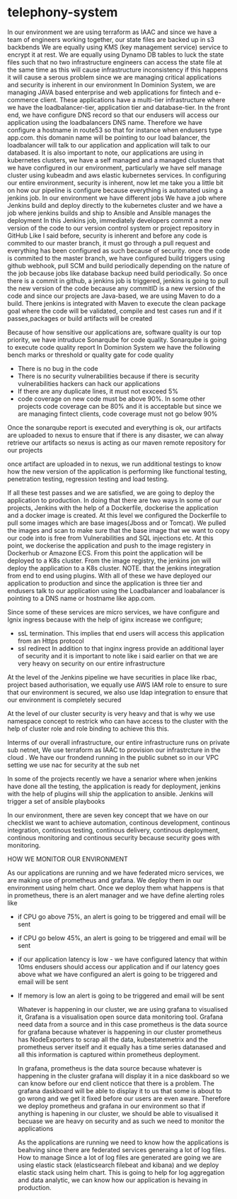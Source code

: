 # telephony-system
In our environment we are using terraform as IAAC and since we have a team of engineers working together, our state files are backed up in s3 backbends 
We are equally using KMS (key management service) service to encrypt it at rest.
We are equally using Dynamo DB tables to luck the state files such that no two infrastructure engineers can access the state file at the same time as this will cause infrastructure inconsistency
if this happens it will cause a serous problem since we are managing critical applications and security is inherent in our environment
In Dominion System, we are managing JAVA based enterprise and web applications for fintech and e-commerce client. These applications have a multi-tier infrastructure where we have the loadbalancer-tier, application tier and database-tier. In the front end, we have configure DNS record so that our endusers will access our application using the loadbalancers DNS name. Therefore we have configure a hostname in route53 so that for instance when endusers type app.com. this domanin name will be pointing to our load balancer, the loadbalancer will talk to our application and application will talk to our databased. 
It is also important to note, our applications are using in kubernetes clusters, we have a self managed and a managed clusters that we have configured in our environment, particularly we have self manage cluster using kubeadm and aws elastic kubernetes services.
In configuring our entire environment, security is inherent, now let me take you a little bit on how our pipeline is configure because everything is automated using a jenkins job. In our environment we have different jobs
We have a job where Jenkins build and deploy directly to the kubernetes cluster and we have a job where jenkins builds and ship to Ansible and Ansible manages the deployment
In this Jenkins job, immediately developers commit a new version of the code to our version control system or project repository in GitHub 
Like I said before, security is inherent and before any code is commited to our master branch, it must go through a pull request and everything has been configured as such because of security.
once the code is commited to the master branch, we have configured build triggers using github webhook, pull SCM and build periodically depending on the nature of the job because jobs like database backup need build periodically.
So once there is a commit in github, a jenkins job is triggered, jenkins is going to pull the new version of the code because any commitID is a new version of the code and since our projects are Java-based, we are using Maven to do a build. There jenkins is integrated with Maven to execute the clean package goal where the code will be validated, compile and test cases run and if it passes,packages or build artifacts will be created

Because of how sensitive our applications are, software quality is our top priority, we have intruduce Sonarqube for code quality. Sonarqube is going to execute code quality report
In Dominion System we have the following bench marks or threshold or quality gate for code quality  
- There is no bug in the code 
- There is no security vulnerabilities because if there is security vulnerabilities hackers can hack our applications
- If there are any duplicate lines, it must not exxceed 5%
- code coverage on new code must be above 90%. In some other projects code coverage can be 80% and it is acceptable but since we are managing fintect clients, code coverage must not go below 90%

Once the sonarqube report is executed and everything is ok, our artifacts are uploaded to nexus to ensure that if there is any disaster, we can alway retrieve our artifacts so nexus is acting as our maven remote repository for our projects

once artifact are uploaded in to nexus, we run additional testings to know how the new version of the application is performing like functional testing, penetration testing, regression testing and load testing.

If all these test passes and we are satisfied, we are going to deploy the application to production.
In doing that there are two ways
In some of our projects, Jenkins with the help of a Dockerfile, dockerise the application and a docker image is created. 
At this level we configured the Dockerfile to pull some images which are base images(Jboss and or Tomcat). We pulled the images and scan to make sure that the base image that we want to copy our code into is free from Vulnerabilities and SQL injections etc.
At this point, we dockerise the application and push to the image registery in Dockerhub or Amazone ECS.
From this point the application will be deployed to a K8s cluster. 
From the image registry, the jenkins jon will deploy the application to a K8s cluster. NOTE. that the jenkins integration from end to end using plugins. With all of these we have deployed our application to production and since the application is three tier and endusers talk to our application using the Loadbalancer and loabalancer is pointing to a DNS name or hostname like app.com.

Since some of these services are micro services, we have configure and Ignix ingress because with the help of iginx increase we configure;
- ssL termination. This implies that end users will access this application from an Https protocol
- ssl redirect
In addition to that inginx ingress provide an additional layer of security and it is important to note like i said earlier on that we are very heavy on security on our entire infrastructure

At the level of the Jenkins pipeline we have securities in place like rbac, project based authorisation, we equally use AWS IAM role to ensure to sure that our environment is secured, 
we also use ldap integration to ensure that our environment is completely secured


At the level of our cluster security is very heavy and that is why we use namespace concept to restrick who can have access to the cluster with the help of cluster role and role binding to achieve this this.

Interms of our overall infrastructure, our entire infrastructure runs on private sub netnet, We use terraform as IAAC to provision our infrastrcture in the cloud
.
We have our frondend running in the public subnet so in our VPC setting we use nac for security at the sub net 

In some of the projects recently we have a senarior where when jenkins have done all the testing, the application is ready for deployment, jenkins with the help of plugins will ship the application to ansible. Jenkins will trigger a set of ansible playbooks

In our environment, there are seven key concept that we have on our checklist we want to achieve automation, continous  development, continous integration, continous testing, continous delivery, continous deployment, continous monitoring and continous security because security goes with monitoring. 

HOW WE MONITOR OUR ENVIRONMENT

As our applications are running and we have federated micro services, we are making use of prometheus and grafana. We deploy them in our environment using helm chart. Once we deploy them what happens is that in prometheus, there is an alert manager and we have define alerting roles like
- if CPU go above 75%, an alert is going to be triggered and email will be sent
- if CPU go below 45%, an alert is going to be triggered and email will be sent
- if our application latency is low - we have configured latency that within 10ms endusers should access our application and if our latency goes above what we have configured an alert is going to be triggered and email will be sent
- If memory is low an alert is going to be triggered and email will be sent

  Whatever is happening in our cluster, we are using grafana to visualised it, Grafana is a visualisation open source data monitoring tool. Grafana need data from a source and in this case prometheus is the data source for grafana because whatever is happening in our cluster prometheus has NodeExporters to scrap all the data, kubestatemetrix  and the prometheus server itself and it equally has a time series datanased and all this information is captured within prometheus deployment.
  
  In grafana, prometheus is the data source because whatever is happening in the cluster grafana will display it in a nice daskboard so we can know before our end client noticce that there is a problem. The grafana daskboard will be able to display it to us that some is about to go wrong and we get it fixed before our users are even aware.
  Therefore we deploy prometheus and grafana in our environment so that if anything is hapening in our cluster, we should be able to visualised it becuase we are heavy on security and as such we need to monitor the applications
  
  As the applications are running we need to know how the applications is beahving since there are federated services generaing a lot of log files. 
  How to manage
  Since a lot of log files are generated are going we are using elastic stack (elasticsearch filebeat and kibana) and we deploy elastic stack using helm chart. 
  This is going to help for log aggregation and data analytic, we can know how our application is hevaing in production. 
  
  
  

 








